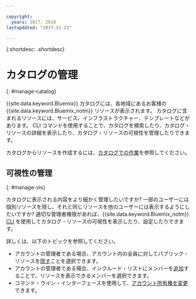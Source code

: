 ```yaml
---

copyright:
  years: 2017, 2018
lastupdated: "2017-11-21"

---
```


{:shortdesc: .shortdesc}

# カタログの管理
{: #manage-catalog}

{{site.data.keyword.Bluemix}} カタログには、各地域にあるお客様の {{site.data.keyword.Bluemix_notm}} リソースが表示されます。 カタログに含まれるリソースには、サービス、インフラストラクチャー、テンプレートなどがあります。 CLI コマンドを使用することで、カタログを検索したり、カタログ・リソースの詳細を表示したり、カタログ・リソースの可視性を管理したりできます。

カタログからリソースを作成するには、[カタログでの作業](/docs/overview/ui.html#catalogcreate)を参照してください。

## 可視性の管理
{: #manage-vis}

カタログに表示される内容をより細かく管理したいですか? 一部のユーザーには個別リソースを隠し、それと同じリソースを他のユーザーには表示するようにしたいですか? 適切な管理者権限があれば、{{site.data.keyword.Bluemix_notm}} [CLI](/docs/cli/reference/bluemix_cli/get_started.html#getting-started) を使用してカタログ・リソースの可視性を表示したり、設定したりできます。

詳しくは、以下のトピックを参照してください。

* アカウントの管理者である場合、アカウント内の全員に対してパブリック・リソースを[隠す](/docs/admin/exclude.html)ことを選択できます。
* アカウントの管理者である場合、インクルード・リストにメンバーを[追加](/docs/admin/include.html)することで、リソースを表示できるメンバーを選択できます。
* コマンド・ライン・インターフェースを使用して、[アカウント所有権を変更](/docs/admin/owners.html)できます。
